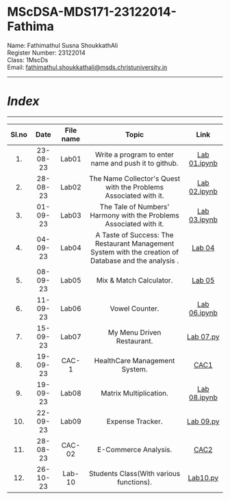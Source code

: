 # MScDSA-MDS171-23122014-Fathima

Name: Fathimathul Susna ShoukkathAli     
Register Number: 23122014    
Class: 1MscDs   
Email: fathimathul.shoukkathali@msds.christuniversity.in




***
# ***Index***
***                              



|Sl.no|Date|File name|Topic|Link|
|:----:|:----:|:---:|:----:|:----:|
|1.|23-08-23|Lab01|Write a program to enter name and push it to github.|<a href="Lab 01.ipynb">Lab 01.ipynb</a>|      
|2.|28-08-23|Lab02|The Name Collector's Quest with the Problems Associated with it.|<a href="Lab 02.ipynb">Lab 02.ipynb</a>|              
|3.|01-09-23|Lab03|The Tale of Numbers' Harmony with the Problems Associated with it.|<a href="Lab 03.ipynb">Lab 03.ipynb</a>|                
|4.|04-09-23|Lab04|A Taste of Success: The Restaurant Management System with the creation of Database and the analysis .|<a href="Lab 04">Lab 04</a>|             
|5.|08-09-23|Lab05|Mix & Match Calculator.|<a href="Lab 05">Lab 05</a>|     
|6.|11-09-23|Lab06|Vowel Counter.|<a href="Lab 06.ipynb">Lab 06.ipynb</a>|     
|7.|15-09-23|Lab07|My Menu Driven Restaurant.|<a href="Lab 07.py">Lab 07.py</a>|     
|8.|19-09-23|CAC-1|HealthCare Management System.|<a href="CAC1">CAC1</a>|      
|9.|19-09-23|Lab08|Matrix Multiplication.|<a href="Lab 08.ipynb">Lab 08.ipynb</a>|        
|10.|22-09-23|Lab09|Expense Tracker.|<a href="Lab 09.py">Lab 09.py</a>|                     
|11.|28-08-23|CAC-02|E-Commerce Analysis.|<a href="CAC2">CAC2</a>|       
|12.|26-10-23|Lab-10|Students Class(With various functions).|<a href="Lab10.py">Lab10.py</a>|               





